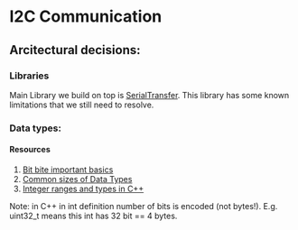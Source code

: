 # I2C Communication


## Arcitectural decisions:

### Libraries

Main Library we build on top is [SerialTransfer](https://github.com/powerbroker2/SerialTransfer). This library has some known limitations that we still need to resolve.

### Data types:


#### Resources

1) [Bit bite important basics](https://web.stanford.edu/class/cs101/bits-bytes.html)
2) [Common sizes of Data Types](https://docs.oracle.com/cd/E19253-01/817-6223/chp-typeopexpr-2/index.html)
3) [Integer ranges and types in C++](https://sites.ualberta.ca/~jhoover/ConcreteComputing/section/bitexercise.htm)

Note: in C++ in int definition number of bits is encoded (not bytes!). E.g. uint32_t means this int has 32 bit == 4 bytes.  